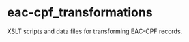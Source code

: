 eac-cpf_transformations
=======================

XSLT scripts and data files for transforming EAC-CPF records.
